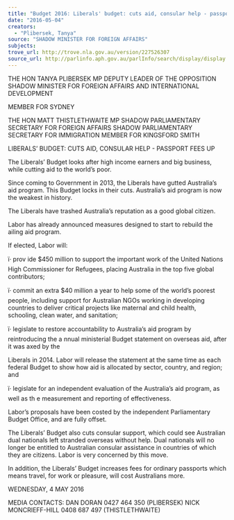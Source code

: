 ```yaml
---
title: "Budget 2016: Liberals' budget: cuts aid, consular help - passport fees up"
date: "2016-05-04"
creators:
  - "Plibersek, Tanya"
source: "SHADOW MINISTER FOR FOREIGN AFFAIRS"
subjects:
trove_url: http://trove.nla.gov.au/version/227526307
source_url: http://parlinfo.aph.gov.au/parlInfo/search/display/display.w3p;query=Id%3A%22media/pressrel/4540832%22
---
```


 

 THE HON TANYA PLIBERSEK MP  DEPUTY LEADER OF THE OPPOSITION  SHADOW MINISTER FOR FOREIGN AFFAIRS  AND INTERNATIONAL DEVELOPMENT 

 MEMBER FOR SYDNEY   

 THE HON MATT THISTLETHWAITE MP  SHADOW PARLIAMENTARY SECRETARY FOR FOREIGN AFFAIRS  SHADOW PARLIAMENTARY SECRETARY FOR IMMIGRATION  MEMBER FOR KINGSFORD SMITH 

 

 

 LIBERALS’ BUDGET: CUTS AID, CONSULAR HELP - PASSPORT FEES UP    

 The Liberals’ Budget looks after high income earners and big business, while cutting aid  to the world’s poor.      

 Since coming to Government in 2013, the Liberals have gutted Australia’s aid  program.  This Budget locks in their cuts.  Australia’s aid program is now the weakest in  history.   

 The Liberals have trashed Australia’s reputation as a good global citizen.     

 Labor has already announced measures designed to start to rebuild the ailing aid  program.   

 If elected, Labor will:   

 ï· prov ide $450 million to support the important work of the United Nations High  Commissioner for Refugees, placing Australia in the top five global contributors;   

 ï· commit an extra $40 million a year to help some of the world’s poorest people,  including support for Australian NGOs working in developing countries to deliver  critical projects like maternal and child health, schooling, clean water, and  sanitation;   

 ï· legislate to restore accountability to Australia’s aid program by reintroducing the  a  nnual ministerial Budget statement on overseas aid, after it was axed by the 

 Liberals in 2014. Labor will release the statement at the same time as each  federal Budget to show how aid is allocated by sector, country, and region; and   

 ï· legislate for an independent evaluation of the Australia’s aid program, as well as  th  e measurement and reporting of effectiveness.   

 Labor’s proposals have been costed by the independent Parliamentary Budget Office,  and are fully offset.      

 The Liberals’ Budget also cuts consular support, which could see Australian dual  nationals left stranded overseas without help.  Dual nationals will no longer be entitled  to Australian consular assistance in countries of which they are citizens.  Labor is very  concerned by this move.     

 In addition, the Liberals’ Budget increases fees for ordinary passports which means  travel, for work or pleasure, will cost Australians more.     

 WEDNESDAY, 4 MAY 2016   

 MEDIA CONTACTS:          DAN DORAN 0427 464 350 (PLIBERSEK)                     NICK MONCRIEFF-HILL 0408 687 497  (THISTLETHWAITE)               

 

